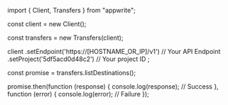 import { Client, Transfers } from "appwrite";

const client = new Client();

const transfers = new Transfers(client);

client
    .setEndpoint('https://[HOSTNAME_OR_IP]/v1') // Your API Endpoint
    .setProject('5df5acd0d48c2') // Your project ID
;

const promise = transfers.listDestinations();

promise.then(function (response) {
    console.log(response); // Success
}, function (error) {
    console.log(error); // Failure
});